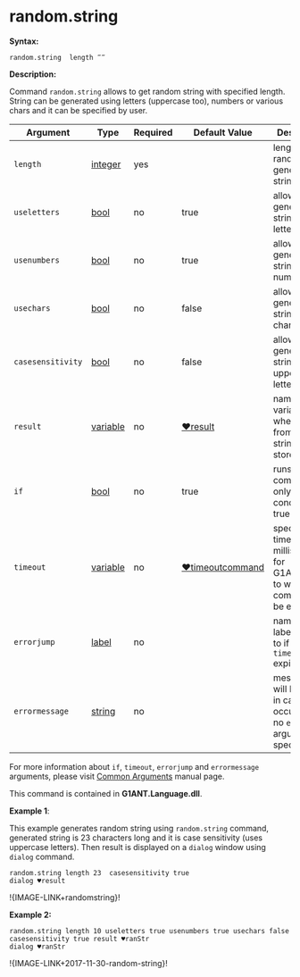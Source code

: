 # random.string

**Syntax:**

```G1ANT
random.string  length ‴‴ 

```

**Description:**

Command `random.string` allows to get random string with specified length. String can be generated using letters (uppercase too), numbers or various chars and it can be specified by user.

| Argument | Type | Required | Default Value | Description |
| -------- | ---- | -------- | ------------- | ----------- |
|`length`| [integer](https://github.com/G1ANT-Robot/G1ANT.Manual/blob/master/G1ANT-Language/Structures/bool.md)  | yes | | length of random generated string |
|`useletters`| [bool](https://github.com/G1ANT-Robot/G1ANT.Manual/blob/master/G1ANT-Language/Structures/bool.md) | no| true | allows to generate string using letters |
|`usenumbers`| [bool](https://github.com/G1ANT-Robot/G1ANT.Manual/blob/master/G1ANT-Language/Structures/bool.md) | no| true | allows to generate string using numbers |
|`usechars`| [bool](https://github.com/G1ANT-Robot/G1ANT.Manual/blob/master/G1ANT-Language/Structures/bool.md) | no| false | allows to generate string using chars |
|`casesensitivity`| [bool](https://github.com/G1ANT-Robot/G1ANT.Manual/blob/master/G1ANT-Language/Structures/bool.md) | no| false | allows to generate string using uppercase letters |
|`result`| [variable](https://github.com/G1ANT-Robot/G1ANT.Manual/blob/master/G1ANT-Language/Special-Characters/variable.md)  | no | [♥result](https://github.com/G1ANT-Robot/G1ANT.Manual/blob/master/G1ANT-Language/Common-Arguments.md)  | name of variable where string from random string will be stored |
|`if`| [bool](https://github.com/G1ANT-Robot/G1ANT.Manual/blob/master/G1ANT-Language/Structures/bool.md) | no | true | runs the command only if condition is true |
|`timeout`| [variable](https://github.com/G1ANT-Robot/G1ANT.Manual/blob/master/G1ANT-Language/Special-Characters/variable.md) | no | [♥timeoutcommand](https://github.com/G1ANT-Robot/G1ANT.Manual/blob/master/G1ANT-Language/Variables/Special-Variables.md)  | specifies time in milliseconds for G1ANT.Robot to wait for the command to be executed |
|`errorjump` | [label](https://github.com/G1ANT-Robot/G1ANT.Manual/blob/master/G1ANT-Language/Structures/bool.md) | no | | name of the label to jump to if given `timeout` expires |
|`errormessage`| [string](https://github.com/G1ANT-Robot/G1ANT.Manual/blob/master/G1ANT-Language/Structures/bool.md) | no |  | message that will be shown in case error occurs and no `errorjump` argument is specified |

For more information about `if`, `timeout`, `errorjump` and `errormessage` arguments, please visit [Common Arguments](https://github.com/G1ANT-Robot/G1ANT.Manual/blob/master/G1ANT-Language/Common-Arguments.md)  manual page.

This command is contained in **G1ANT.Language.dll**.

**Example 1**:

This example generates random string using `random.string` command, generated string is 23 characters long and it is case sensitivity (uses uppercase letters). Then result is displayed on a `dialog` window using `dialog` command.

```G1ANT
random.string length 23  casesensitivity true 
dialog ♥result

```

!{IMAGE-LINK+randomstring}! 

**Example 2:**

```G1ANT
random.string length 10 useletters true usenumbers true usechars false casesensitivity true result ♥ranStr
dialog ♥ranStr 

```

!{IMAGE-LINK+2017-11-30-random-string}!